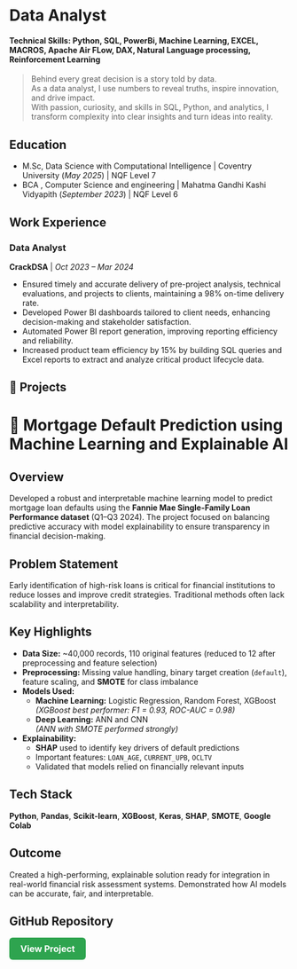 # Data Analyst
#### Technical Skills: Python, SQL, PowerBi, Machine Learning, EXCEL, MACROS, Apache Air FLow, DAX, Natural Language processing, Reinforcement Learning
> Behind every great decision is a story told by data.  
> As a data analyst, I use numbers to reveal truths, inspire innovation, and drive impact.  
> With passion, curiosity, and skills in SQL, Python, and analytics, I transform complexity into clear insights and turn ideas into reality.

## Education
- M.Sc, Data Science with Computational Intelligence | Coventry University (_May 2025_)	| NQF Level 7							       		
- BCA , Computer Science and engineering	| Mahatma Gandhi Kashi Vidyapith (_September 2023_)	| NQF Level 6	        		

## Work Experience
### Data Analyst  
**CrackDSA** | *Oct 2023 – Mar 2024*

- Ensured timely and accurate delivery of pre-project analysis, technical evaluations, and projects to clients, maintaining a 98% on-time delivery rate.  
- Developed Power BI dashboards tailored to client needs, enhancing decision-making and stakeholder satisfaction.  
- Automated Power BI report generation, improving reporting efficiency and reliability.  
- Increased product team efficiency by 15% by building SQL queries and Excel reports to extract and analyze critical product lifecycle data.


## 💼 Projects
# 🧠 Mortgage Default Prediction using Machine Learning and Explainable AI

## Overview  
Developed a robust and interpretable machine learning model to predict mortgage loan defaults using the **Fannie Mae Single-Family Loan Performance dataset** (Q1–Q3 2024). The project focused on balancing predictive accuracy with model explainability to ensure transparency in financial decision-making.

## Problem Statement  
Early identification of high-risk loans is critical for financial institutions to reduce losses and improve credit strategies. Traditional methods often lack scalability and interpretability.

## Key Highlights
- **Data Size:** ~40,000 records, 110 original features (reduced to 12 after preprocessing and feature selection)
- **Preprocessing:** Missing value handling, binary target creation (`default`), feature scaling, and **SMOTE** for class imbalance
- **Models Used:**
  - **Machine Learning:** Logistic Regression, Random Forest, XGBoost  
    *(XGBoost best performer: F1 = 0.93, ROC-AUC = 0.98)*
  - **Deep Learning:** ANN and CNN  
    *(ANN with SMOTE performed strongly)*
- **Explainability:**
  - **SHAP** used to identify key drivers of default predictions  
  - Important features: `LOAN_AGE`, `CURRENT_UPB`, `OCLTV`  
  - Validated that models relied on financially relevant inputs

## Tech Stack  
**Python**, **Pandas**, **Scikit-learn**, **XGBoost**, **Keras**, **SHAP**, **SMOTE**, **Google Colab**

## Outcome  
Created a high-performing, explainable solution ready for integration in real-world financial risk assessment systems. Demonstrated how AI models can be accurate, fair, and interpretable.

## GitHub Repository  
<a href="https://github.com/vivek-kumar24/Credit_Risk_Prediction_XAI" target="_blank" style="
  display: inline-block;
  padding: 10px 20px;
  font-size: 16px;
  font-weight: bold;
  color: white;
  background-color: #2ea44f;
  border-radius: 6px;
  text-decoration: none;
  border: none;
  text-align: center;
">
  View Project
</a>

